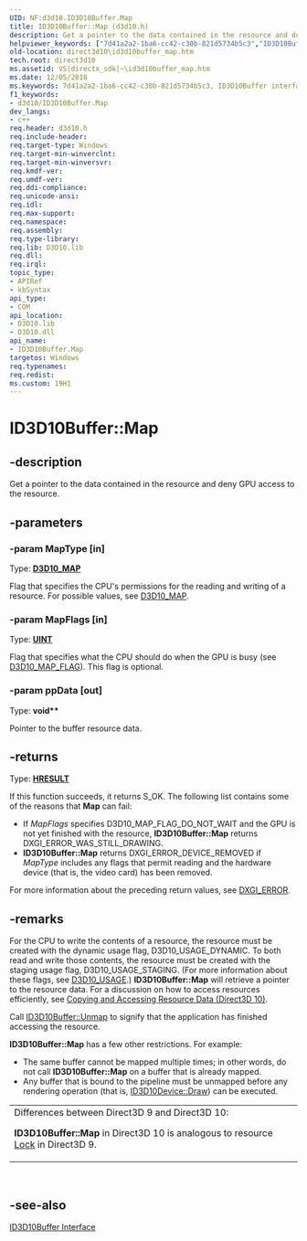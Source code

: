 ```yaml
---
UID: NF:d3d10.ID3D10Buffer.Map
title: ID3D10Buffer::Map (d3d10.h)
description: Get a pointer to the data contained in the resource and deny GPU access to the resource.helpviewer_keywords: ["7d41a2a2-1ba6-cc42-c30b-821d5734b5c3","ID3D10Buffer interface [Direct3D 10]","Map method","ID3D10Buffer.Map","ID3D10Buffer::Map","Map","Map method [Direct3D 10]","Map method [Direct3D 10]","ID3D10Buffer interface","d3d10/ID3D10Buffer::Map","direct3d10.id3d10buffer_map"]
old-location: direct3d10\id3d10buffer_map.htm
tech.root: direct3d10
ms.assetid: VS|directx_sdk|~\id3d10buffer_map.htm
ms.date: 12/05/2018
ms.keywords: 7d41a2a2-1ba6-cc42-c30b-821d5734b5c3, ID3D10Buffer interface [Direct3D 10],Map method, ID3D10Buffer.Map, ID3D10Buffer::Map, Map, Map method [Direct3D 10], Map method [Direct3D 10],ID3D10Buffer interface, d3d10/ID3D10Buffer::Map, direct3d10.id3d10buffer_map
f1_keywords:
- d3d10/ID3D10Buffer.Map
dev_langs:
- c++
req.header: d3d10.h
req.include-header: 
req.target-type: Windows
req.target-min-winverclnt: 
req.target-min-winversvr: 
req.kmdf-ver: 
req.umdf-ver: 
req.ddi-compliance: 
req.unicode-ansi: 
req.idl: 
req.max-support: 
req.namespace: 
req.assembly: 
req.type-library: 
req.lib: D3D10.lib
req.dll: 
req.irql: 
topic_type:
- APIRef
- kbSyntax
api_type:
- COM
api_location:
- D3D10.lib
- D3D10.dll
api_name:
- ID3D10Buffer.Map
targetos: Windows
req.typenames: 
req.redist: 
ms.custom: 19H1
---
```


# ID3D10Buffer::Map


## -description


Get a pointer to the data contained in the resource and deny GPU access to the resource.


## -parameters




### -param MapType [in]

Type: <b><a href="https://docs.microsoft.com/windows/desktop/api/d3d10/ne-d3d10-d3d10_map">D3D10_MAP</a></b>

Flag that specifies the CPU's permissions for the reading and writing of a resource. For possible values, see <a href="https://docs.microsoft.com/windows/desktop/api/d3d10/ne-d3d10-d3d10_map">D3D10_MAP</a>.


### -param MapFlags [in]

Type: <b><a href="https://docs.microsoft.com/windows/desktop/WinProg/windows-data-types">UINT</a></b>

Flag that specifies what the CPU should do when the GPU is busy (see <a href="https://docs.microsoft.com/windows/desktop/api/d3d10/ne-d3d10-d3d10_map_flag">D3D10_MAP_FLAG</a>). This flag is optional.


### -param ppData [out]

Type: <b>void**</b>

Pointer to the buffer resource data.


## -returns



Type: <b><a href="/windows/win32/com/structure-of-com-error-codes">HRESULT</a></b>

If this function succeeds, it returns S_OK. The following list contains some of the reasons that <b>Map</b> can fail:
      

<ul>
<li>If <i>MapFlags</i> specifies D3D10_MAP_FLAG_DO_NOT_WAIT and the GPU is not yet finished with the resource, <b>ID3D10Buffer::Map</b> 
        returns DXGI_ERROR_WAS_STILL_DRAWING.</li>
<li><b>ID3D10Buffer::Map</b> returns DXGI_ERROR_DEVICE_REMOVED if <i>MapType</i> includes any flags that permit reading and the hardware 
        device (that is, the video card) has been removed.</li>
</ul>
For more information about the preceding return values, see <a href="https://docs.microsoft.com/windows/desktop/direct3ddxgi/dxgi-error">DXGI_ERROR</a>.




## -remarks



For the CPU to write the contents of a resource, the resource must be created with the dynamic usage flag, D3D10_USAGE_DYNAMIC. 
      To both read and write those contents, the resource must be created with the staging usage flag, D3D10_USAGE_STAGING. (For more information about 
      these flags, see <a href="https://docs.microsoft.com/windows/desktop/api/d3d10/ne-d3d10-d3d10_usage">D3D10_USAGE</a>.) <b>ID3D10Buffer::Map</b> will retrieve a pointer to the resource data. 
      For a discussion on how to access resources efficiently, see <a href="https://docs.microsoft.com/windows/desktop/direct3d10/d3d10-graphics-programming-guide-resources-mapping">Copying and Accessing Resource Data (Direct3D 10)</a>.

Call <a href="https://docs.microsoft.com/windows/desktop/api/d3d10/nf-d3d10-id3d10buffer-unmap">ID3D10Buffer::Unmap</a> to signify that the application has finished accessing the resource.

<b>ID3D10Buffer::Map</b> has a few other restrictions. For example:

<ul>
<li>The same buffer cannot be mapped multiple times; in other words, do not call <b>ID3D10Buffer::Map</b> on a buffer that is already mapped.</li>
<li>Any buffer that is bound to the pipeline must be unmapped before any rendering operation (that is, <a href="https://docs.microsoft.com/windows/desktop/api/d3d10/nf-d3d10-id3d10device-draw">ID3D10Device::Draw</a>) 
        can be executed.</li>
</ul>
<table>
<tr>
<td>
Differences between Direct3D 9 and Direct3D 10:

<b>ID3D10Buffer::Map</b> in Direct3D 10 is analogous to resource <a href="https://docs.microsoft.com/windows/desktop/direct3d9/locking-resources">Lock</a> in Direct3D 9.

</td>
</tr>
</table>
 




## -see-also




<a href="https://docs.microsoft.com/windows/desktop/api/d3d10/nn-d3d10-id3d10buffer">ID3D10Buffer Interface</a>
 

 

